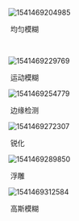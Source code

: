 ![1541469204985](C:\Users\Admin\AppData\Roaming\Typora\typora-user-images\1541469204985.png)

​                                                                                 均匀模糊

​                                                    

![1541469229769](C:\Users\Admin\AppData\Roaming\Typora\typora-user-images\1541469229769.png)

​                                                                    运动模糊

![1541469254779](C:\Users\Admin\AppData\Roaming\Typora\typora-user-images\1541469254779.png)

​                                                                                 边缘检测

![1541469272307](C:\Users\Admin\AppData\Roaming\Typora\typora-user-images\1541469272307.png)

​                                                                                         锐化

![1541469289850](C:\Users\Admin\AppData\Roaming\Typora\typora-user-images\1541469289850.png)

​                                                                                     浮雕

![1541469312584](C:\Users\Admin\AppData\Roaming\Typora\typora-user-images\1541469312584.png)

​                                                                                  高斯模糊







